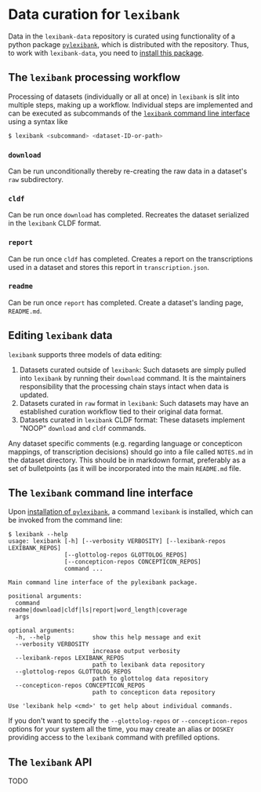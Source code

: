 # Data curation for `lexibank`

Data in the `lexibank-data` repository is curated using functionality of a python package
[`pylexibank`](pylexibank), which is distributed with the repository. Thus, to work with
`lexibank-data`, you need to [install this package](pylexibank/README.md).


## The `lexibank` processing workflow

Processing of datasets (individually or all at once) in `lexibank` is slit
into multiple steps, making up a workflow. Individual steps are implemented
and can be executed as subcommands of the [`lexibank` command line interface](#cli)
using a syntax like
```bash
$ lexibank <subcommand> <dataset-ID-or-path>
```

### `download`

Can be run unconditionally thereby re-creating the raw data in a dataset's 
`raw` subdirectory.


### `cldf`

Can be run once `download` has completed. Recreates the dataset serialized in the
`lexibank` CLDF format.


### `report`

Can be run once `cldf` has completed. Creates a report on the transcriptions
used in a dataset and stores this report in `transcription.json`.

### `readme`

Can be run once `report` has completed. Create a dataset's landing page,
`README.md`.


## Editing `lexibank` data

`lexibank` supports three models of data editing:

1. Datasets curated outside of `lexibank`: Such datasets are simply pulled into `lexibank` by running their `download` command. It is the maintainers responsibility that the processing chain stays intact when data is updated.
2. Datasets curated in `raw` format in `lexibank`: Such datasets may have an established curation workflow tied to their original data format.
3. Datasets curated in `lexibank` CLDF format: These datasets implement "NOOP" `download` and `cldf` commands.

Any dataset specific comments (e.g. regarding language or concepticon mappings, of transcription decisions) should go into a file called `NOTES.md` in the dataset directory. This should be in markdown format, preferably as a set of bulletpoints (as it will be incorporated into the main `README.md` file.


## <a name="cli"> </a>The `lexibank` command line interface

Upon [installation of `pylexibank`](pylexibank/README.md), a command `lexibank` is installed,
which can be invoked from the command line:
```
$ lexibank --help
usage: lexibank [-h] [--verbosity VERBOSITY] [--lexibank-repos LEXIBANK_REPOS]
                [--glottolog-repos GLOTTOLOG_REPOS]
                [--concepticon-repos CONCEPTICON_REPOS]
                command ...

Main command line interface of the pylexibank package.

positional arguments:
  command               readme|download|cldf|ls|report|word_length|coverage
  args

optional arguments:
  -h, --help            show this help message and exit
  --verbosity VERBOSITY
                        increase output verbosity
  --lexibank-repos LEXIBANK_REPOS
                        path to lexibank data repository
  --glottolog-repos GLOTTOLOG_REPOS
                        path to glottolog data repository
  --concepticon-repos CONCEPTICON_REPOS
                        path to concepticon data repository

Use 'lexibank help <cmd>' to get help about individual commands.
```

If you don't want to specify the `--glottolog-repos` or `--concepticon-repos` options
for your system all the time, you may create an alias or `DOSKEY` providing access to
the `lexibank` command with prefilled options.


## The `lexibank` API

TODO